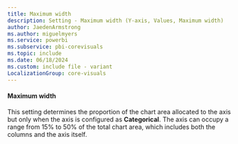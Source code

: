 ```yaml
---
title: Maximum width
description: Setting - Maximum width (Y-axis, Values, Maximum width)
author: JaedenArmstrong
ms.author: miguelmyers
ms.service: powerbi
ms.subservice: pbi-corevisuals
ms.topic: include
ms.date: 06/18/2024
ms.custom: include file - variant
LocalizationGroup: core-visuals
---
```

#### Maximum width

This setting determines the proportion of the chart area allocated to the axis but only when the axis is configured as **Categorical**. The axis can occupy a range from 15% to 50% of the total chart area, which includes both the columns and the axis itself.
